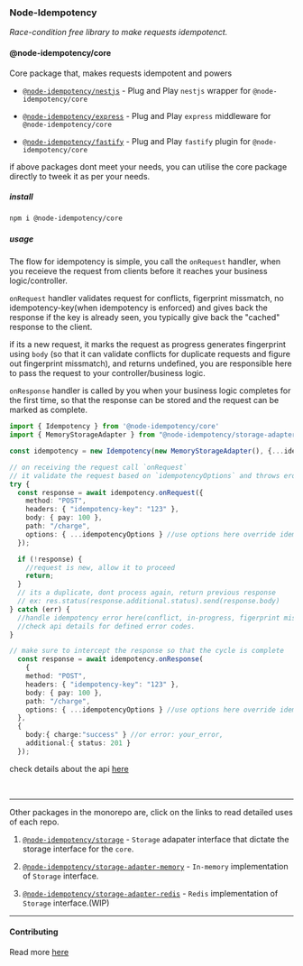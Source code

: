 <h3> Node-Idempotency </h3>
<i>Race-condition free library to make requests idempotenct.</i>

#### @node-idempotency/core

Core package that, makes requests idempotent and powers

- [`@node-idempotency/nestjs`](https://www.npmjs.com/package/@node-idempotency/nestjs) - Plug and Play `nestjs` wrapper for `@node-idempotency/core`

- [`@node-idempotency/express`](https://www.npmjs.com/package/@node-idempotency/express) - Plug and Play `express` middleware for `@node-idempotency/core`

- [`@node-idempotency/fastify`](https://www.npmjs.com/package/@node-idempotency/fastify) - Plug and Play `fastify` plugin for `@node-idempotency/core`

if above packages dont meet your needs, you can utilise the core package directly to tweek it as per your needs.

##### install

```bash
npm i @node-idempotency/core
```

##### usage

The flow for idempotency is simple, you call the `onRequest` handler, when you receieve the request from clients before it reaches your business logic/controller.

`onRequest` handler validates request for conflicts, figerprint missmatch, no idempotency-key(when idempotency is enforced) and gives back the response if the key is already seen, you typically give back the "cached" response to the client.

if its a new request, it marks the request as progress generates fingerprint using `body` (so that it can validate conflicts for duplicate requests and figure out fingerprint missmatch), and returns undefined, you are responsible here to pass the request to your controller/business logic.

`onResponse` handler is called by you when your business logic completes for the first time, so that the response can be stored and the request can be marked as complete.

```ts
import { Idempotency } from '@node-idempotency/core'
import { MemoryStorageAdapter } from "@node-idempotency/storage-adapter-memory"; //or any other storage adapter of your choice which meets @node-idempotency/storage interface

const idempotency = new Idempotency(new MemoryStorageAdapter(), {...idempotencyOptions});

// on receiving the request call `onRequest`
// it validate the request based on `idempotencyOptions` and throws eror if the request is concurrent, sends different body for the same key or doesnt sent idempotency-key when idempotency is enforced
try {
  const response = await idempotency.onRequest({
    method: "POST",
    headers: { "idempotency-key": "123" },
    body: { pay: 100 },
    path: "/charge",
    options: { ...idempotencyOptions } //use options here override idempotencyOptions per request level
  });

  if (!response) {
    //request is new, allow it to proceed
    return;
  }
  // its a duplicate, dont process again, return previous response
  // ex: res.status(response.additional.status).send(response.body)
} catch (err) {
  //handle idempotency error here(conflict, in-progress, figerprint missmatch etc).
  //check api details for defined error codes.
}

// make sure to intercept the response so that the cycle is complete
  const response = await idempotency.onResponse(
    {
    method: "POST",
    headers: { "idempotency-key": "123" },
    body: { pay: 100 },
    path: "/charge",
    options: { ...idempotencyOptions } //use options here override idempotencyOptions per request level
  },
  {
    body:{ charge:"success" } //or error: your_error,
    additional:{ status: 201 }
  });

```

check details about the api [here](./packages/core/docs/classes/Idempotency.md)

<br/>
<hr/>

Other packages in the monorepo are, click on the links to read detailed uses of each repo.

1. [`@node-idempotency/storage`](packages/storage/Readme.md) - `Storage` adapater interface that dictate the storage interface for the `core`.

2. [`@node-idempotency/storage-adapter-memory`](https://github.com/mahendraHegde/node-idempotency/tree/main/packages/storage-adapter-memory) - `In-memory` implementation of `Storage` interface.

3. [`@node-idempotency/storage-adapter-redis`](packages/storage-adapter-redis/Readme.md) - `Redis` implementation of `Storage` interface.(WIP)

---

#### Contributing

Read more [here](./Contributing.md)
